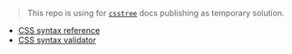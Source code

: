 > This repo is using for [`csstree`](https://github.com/csstree/csstree) docs publishing as temporary solution.

* [CSS syntax reference](https://csstree.github.io/docs/syntax.html)
* [CSS syntax validator](https://csstree.github.io/docs/validator.html)
